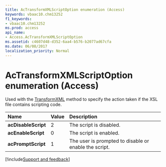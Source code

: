 ```yaml
---
title: AcTransformXMLScriptOption enumeration (Access)
keywords: vbaac10.chm13252
f1_keywords:
- vbaac10.chm13252
ms.prod: access
api_name:
- Access.AcTransformXMLScriptOption
ms.assetid: c4607d48-d352-6aa4-b576-b2077ad67cfa
ms.date: 06/08/2017
localization_priority: Normal
---
```



# AcTransformXMLScriptOption enumeration (Access)

Used with the [TransformXML](Access.Application.TransformXML.md) method to specify the action taken if the XSL file contains scripting code.



|Name|Value|Description|
|:-----|:-----|:-----|
|**acDisableScript**|2|The script is disabled.|
|**acEnableScript**|0|The script is enabled.|
|**acPromptScript**|1|The user is prompted to disable or enable the script.|

[!include[Support and feedback](~/includes/feedback-boilerplate.md)]
